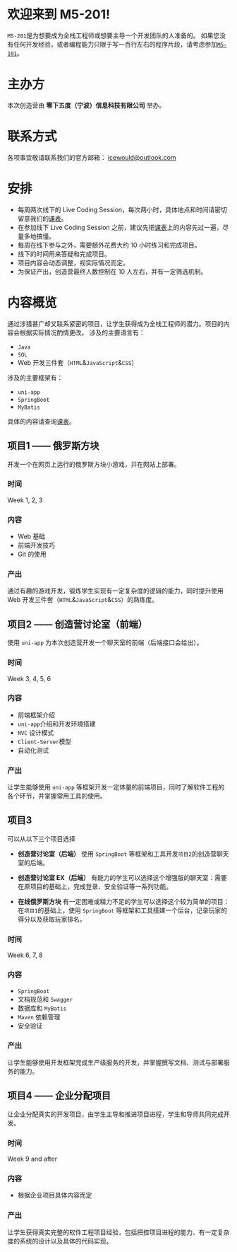 # 欢迎来到 M5-201!
`M5-201`是为想要成为全栈工程师或想要主导一个开发团队的人准备的。
如果您没有任何开发经验，或者编程能力只限于写一百行左右的程序片段，请考虑参加[`M5-101`](https://paulcccccch.github.io/m5-101)。

# 主办方
本次创造营由 **零下五度（宁波）信息科技有限公司** 举办。

# 联系方式
各项事宜敬请联系我们的官方邮箱： icewould@outlook.com


# 安排
- 每周两次线下的 Live Coding Session，每次两小时，具体地点和时间请密切留意我们的[课表](/schedule)。
- 在参加线下 Live Coding Session 之前，建议先把[课表](/schedule)上的内容先过一遍，尽量多地搞懂。
- 每周在线下参与之外，需要额外花费大约 10 小时练习和完成项目。
- 线下的时间用来答疑和完成项目。
- 项目内容会动态调整，视实际情况而定。
- 为保证产出，创造营最终人数控制在 10 人左右，并有一定筛选机制。

# 内容概览
通过涉猎甚广却又联系紧密的项目，让学生获得成为全栈工程师的潜力。项目的内容会根据实际情况酌情更改。
涉及的主要语言有：

- `Java`  
- `SQL`
- Web 开发三件套（`HTML`&`JavaScript`&`CSS`）

涉及的主要框架有：  

- `uni-app`
- `SpringBoot`
- `MyBatis`

具体的内容请查询[课表](/schedule)。

## 项目1 —— 俄罗斯方块
开发一个在网页上运行的俄罗斯方块小游戏，并在网站上部署。  

### 时间
Week 1, 2, 3

### 内容
- Web 基础
- 前端开发技巧
- Git 的使用

### 产出
通过有趣的游戏开发，锻炼学生实现有一定复杂度的逻辑的能力，同时提升使用 Web 开发三件套（`HTML`&`JavaScript`&`CSS`）的熟练度。

## 项目2 —— 创造营讨论室（前端）
使用 `uni-app` 为本次创造营开发一个聊天室的前端（后端接口会给出）。  

### 时间
Week 3, 4, 5, 6

### 内容
- 前端框架介绍
- `uni-app`介绍和开发环境搭建
- `MVC` 设计模式
- `Client-Server`模型
- 自动化测试

### 产出
让学生能够使用 `uni-app` 等框架开发一定体量的前端项目，同时了解软件工程的各个环节，并掌握常用工具的使用。

## 项目3 
可以从以下三个项目选择

- **创造营讨论室（后端）**
使用 `SpringBoot` 等框架和工具开发`项目2`的创造营聊天室的后端。

- **创造营讨论室 EX（后端）**
有能力的学生可以选择这个增强版的聊天室：需要在原项目的基础上，完成登录、安全验证等一系列功能。

- **在线俄罗斯方块**
有一定困难或精力不足的学生可以选择这个较为简单的项目：在`项目1`的基础上，使用 `SpringBoot` 等框架和工具搭建一个后台，记录玩家的得分以及获取玩家排名。  

### 时间
Week 6, 7, 8

### 内容
- `SpringBoot`
- 文档规范和 `Swagger`
- 数据库和 `MyBatis`
- `Maven` 依赖管理
- 安全验证

### 产出
让学生能够使用开发框架完成生产级服务的开发，并掌握撰写文档、测试与部署服务的能力。

## 项目4 —— 企业分配项目
让企业分配真实的开发项目，由学生主导和推进项目进程，学生和导师共同完成开发。  

### 时间
Week 9 and after

### 内容
- 根据企业项目具体内容而定

### 产出
让学生获得真实完整的软件工程项目经验，包括把控项目进程的能力、有一定复杂度的系统的设计以及具体的代码实现。
